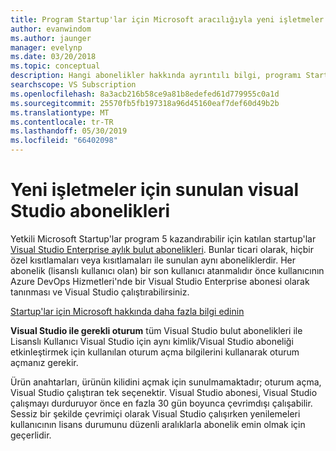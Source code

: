 ```yaml
---
title: Program Startup'lar için Microsoft aracılığıyla yeni işletmeler için sunulan visual Studio abonelikleri
author: evanwindom
ms.author: jaunger
manager: evelynp
ms.date: 03/20/2018
ms.topic: conceptual
description: Hangi abonelikler hakkında ayrıntılı bilgi, programı Startup'lar için Microsoft aracılığıyla sunulur.
searchscope: VS Subscription
ms.openlocfilehash: 8a3acb216b58ce9a81b8edefed61d779955c0a1d
ms.sourcegitcommit: 25570fb5fb197318a96d45160eaf7def60d49b2b
ms.translationtype: MT
ms.contentlocale: tr-TR
ms.lasthandoff: 05/30/2019
ms.locfileid: "66402098"
---
```

# <a name="visual-studio-subscriptions-offered-to-startups"></a>Yeni işletmeler için sunulan visual Studio abonelikleri
Yetkili Microsoft Startup'lar program 5 kazandırabilir için katılan startup'lar [Visual Studio Enterprise aylık bulut abonelikleri](https://visualstudio.microsoft.com/vs/pricing/). Bunlar ticari olarak, hiçbir özel kısıtlamaları veya kısıtlamaları ile sunulan aynı aboneliklerdir. Her abonelik (lisanslı kullanıcı olan) bir son kullanıcı atanmalıdır önce kullanıcının Azure DevOps Hizmetleri'nde bir Visual Studio Enterprise abonesi olarak tanınması ve Visual Studio çalıştırabilirsiniz.

[Startup'lar için Microsoft hakkında daha fazla bilgi edinin](https://startups.microsoft.com)

**Visual Studio ile gerekli oturum** tüm Visual Studio bulut abonelikleri ile Lisanslı Kullanıcı Visual Studio için aynı kimlik/Visual Studio aboneliği etkinleştirmek için kullanılan oturum açma bilgilerini kullanarak oturum açmanız gerekir.

Ürün anahtarları, ürünün kilidini açmak için sunulmamaktadır; oturum açma, Visual Studio çalıştıran tek seçenektir. Visual Studio abonesi, Visual Studio çalışmayı durduruyor önce en fazla 30 gün boyunca çevrimdışı çalışabilir. Sessiz bir şekilde çevrimiçi olarak Visual Studio çalışırken yenilemeleri kullanıcının lisans durumunu düzenli aralıklarla abonelik emin olmak için geçerlidir.